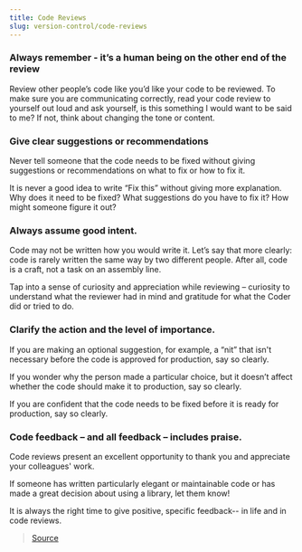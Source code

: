 ```yaml
---
title: Code Reviews
slug: version-control/code-reviews
---
```


### Always remember - it’s a human being on the other end of the review

Review other people’s code like you’d like your code to be reviewed. To make sure you are communicating correctly, read your code review to yourself out loud and ask yourself, is this something I would want to be said to me? If not, think about changing the tone or content.

### Give clear suggestions or recommendations

Never tell someone that the code needs to be fixed without giving suggestions or recommendations on what to fix or how to fix it.

It is never a good idea to write “Fix this” without giving more explanation. Why does it need to be fixed? What suggestions do you have to fix it? How might someone figure it out?

### Always assume good intent.

Code may not be written how you would write it. Let’s say that more clearly: code is rarely written the same way by two different people. After all, code is a craft, not a task on an assembly line.

Tap into a sense of curiosity and appreciation while reviewing – curiosity to understand what the reviewer had in mind and gratitude for what the Coder did or tried to do.

### Clarify the action and the level of importance.

If you are making an optional suggestion, for example, a “nit” that isn't necessary before the code is approved for production, say so clearly.

If you wonder why the person made a particular choice, but it doesn’t affect whether the code should make it to production, say so clearly.

If you are confident that the code needs to be fixed before it is ready for production, say so clearly.

### Code feedback – and all feedback – includes praise.

Code reviews present an excellent opportunity to thank you and appreciate your colleagues' work.

If someone has written particularly elegant or maintainable code or has made a great decision about using a library, let them know!

It is always the right time to give positive, specific feedback-- in life and in code reviews.

> [Source](https://www.reddit.com/r/webdev/comments/utu3t3/five_golden_rules_about_code_reviews/)
